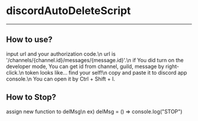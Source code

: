 # discordAutoDeleteScript
----
## How to use?
input url and your authorization code.\n
url is '/channels/{channel.id}/messages/{message.id}'.\n
if You did turn on the developer mode, You can get id from channel, guild, message by right-click.\n
token looks like... find your self!\n
copy and paste it to discord app console.\n
You can open it by Ctrl + Shift + I.

## How to Stop?
assign new function to delMsg\n
ex) delMsg = () => console.log("STOP")

